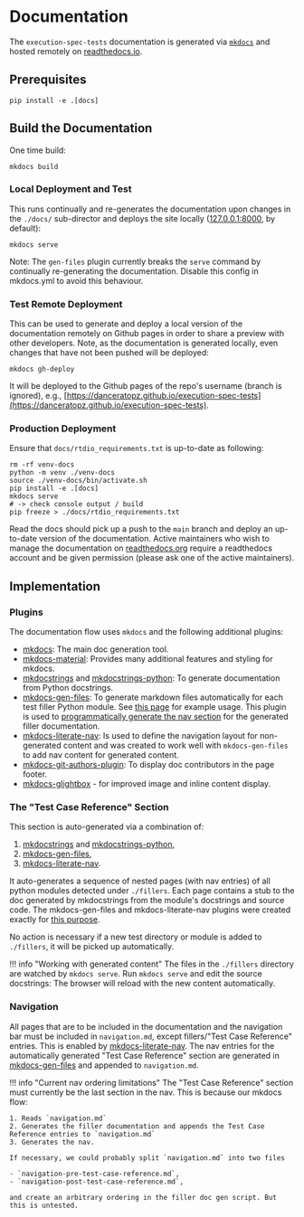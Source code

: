 # Documentation

The `execution-spec-tests` documentation is generated via [`mkdocs`](https://www.mkdocs.org/) and hosted remotely on [readthedocs.io](https://execution-spec-tests.readthedocs.io/en/latest/).

## Prerequisites
```console
pip install -e .[docs]
```

## Build the Documentation
One time build:
```console
mkdocs build
```

### Local Deployment and Test
This runs continually and re-generates the documentation upon changes in the `./docs/` sub-director and deploys the site locally ([127.0.0.1:8000](http://127.0.0.1:8000/), by default):
```console
mkdocs serve
```
Note: The `gen-files` plugin currently breaks the `serve` command by continually re-generating the documentation. Disable this config in mkdocs.yml to avoid this behaviour.


### Test Remote Deployment
This can be used to generate and deploy a local version of the documentation remotely on Github pages in order to share a preview with other developers. Note, as the documentation is generated locally, even changes that have not been pushed will be deployed:
```console
mkdocs gh-deploy
```
It will be deployed to the Github pages of the repo's username (branch is ignored), e.g., [https://danceratopz.github.io/execution-spec-tests](https://danceratopz.github.io/execution-spec-tests).


### Production Deployment

Ensure that `docs/rtdio_requirements.txt` is up-to-date as following:

```console
rm -rf venv-docs
python -m venv ./venv-docs
source ./venv-docs/bin/activate.sh
pip install -e .[docs]
mkdocs serve
# -> check console output / build
pip freeze > ./docs/rtdio_requirements.txt
```

Read the docs should pick up a push to the `main` branch and deploy an up-to-date version of the documentation. Active maintainers who wish to manage the documentation on [readthedocs.org](https://readthedocs.org/projects/execution-spec-tests/) require a readthedocs account and be given permission (please ask one of the active maintainers).

## Implementation

### Plugins

The documentation flow uses `mkdocs` and the following additional plugins:

- [mkdocs](https://www.mkdocs.org/): The main doc generation tool.
- [mkdocs-material](https://squidfunk.github.io/mkdocs-material): Provides many additional features and styling for mkdocs.
- [mkdocstrings](https://mkdocstrings.github.io/) and [mkdocstrings-python](https://mkdocstrings.github.io/python/): To generate documentation from Python docstrings.
- [mkdocs-gen-files](https://oprypin.github.io/mkdocs-gen-files): To generate markdown files automatically for each test filler Python module. See [this page](https://mkdocstrings.github.io/crystal/quickstart/migrate.html) for example usage. This plugin is used to [programmatically generate the nav section](https://oprypin.github.io/mkdocs-gen-files/extras.html) for the generated filler documentation. 
- [mkdocs-literate-nav](https://oprypin.github.io/mkdocs-literate-nav/index.html): Is used to define the navigation layout for non-generated content and was created to work well with `mkdocs-gen-files` to add nav content for generated content.
- [mkdocs-git-authors-plugin](https://timvink.github.io/mkdocs-git-authors-plugin/): To display doc contributors in the page footer.
- [mkdocs-glightbox](https://github.com/blueswen/mkdocs-glightbox) - for improved image and inline content display.


### The "Test Case Reference" Section

This section is auto-generated via a combination of:

1. [mkdocstrings](https://mkdocstrings.github.io/) and [mkdocstrings-python](https://mkdocstrings.github.io/python/),
2. [mkdocs-gen-files](https://oprypin.github.io/mkdocs-gen-files),
3. [mkdocs-literate-nav](https://oprypin.github.io/mkdocs-literate-nav/index.html).

It auto-generates a sequence of nested pages (with nav entries) of all python modules detected under `./fillers`. Each page contains a stub to the doc generated by mkdocstrings from the module's docstrings and source code. The mkdocs-gen-files and mkdocs-literate-nav plugins were created exactly for [this purpose](https://mkdocstrings.github.io/crystal/quickstart/migrate.html).

No action is necessary if a new test directory or module is added to `./fillers`, it will be picked up automatically.

!!! info "Working with generated content"
    The files in the `./fillers` directory are watched by `mkdocs serve`. Run `mkdocs serve` and edit the source docstrings: The browser will reload with the new content automatically.

### Navigation

All pages that are to be included in the documentation and the navigation bar must be included in `navigation.md`, except fillers/"Test Case Reference" entries. This is enabled by [mkdocs-literate-nav](https://oprypin.github.io/mkdocs-literate-nav/index.html). The nav entries for the automatically generated "Test Case Reference" section are generated in [mkdocs-gen-files](https://oprypin.github.io/mkdocs-gen-files) and appended to `navigation.md`.

!!! info "Current nav ordering limitations"
    The "Test Case Reference" section must currently be the last section in the nav. This is because our mkdocs flow:

    1. Reads `navigation.md`
    2. Generates the filler documentation and appends the Test Case Reference entries to `navigation.md`
    3. Generates the nav.

    If necessary, we could probably split `navigation.md` into two files
    
    - `navigation-pre-test-case-reference.md`,
    - `navigation-post-test-case-reference.md`,

    and create an arbitrary ordering in the filler doc gen script. But this is untested.

